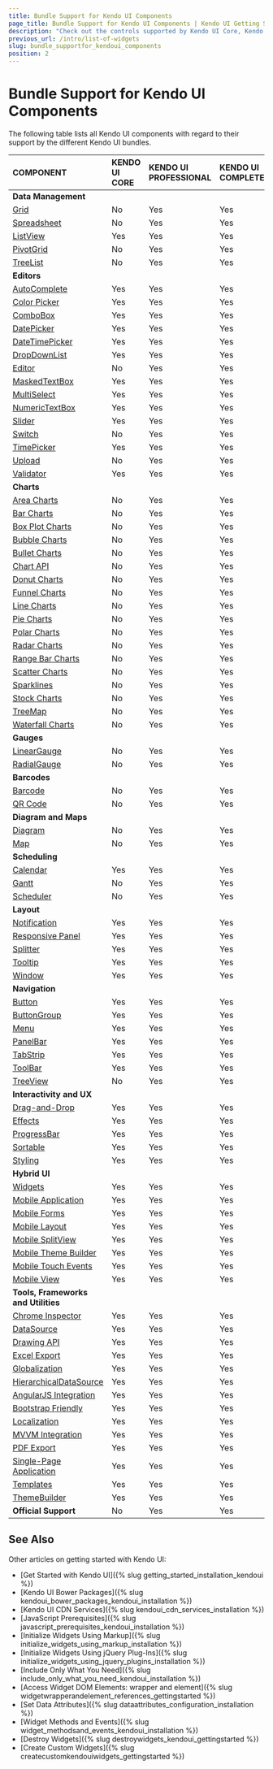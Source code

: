 ```yaml
---
title: Bundle Support for Kendo UI Components
page_title: Bundle Support for Kendo UI Components | Kendo UI Getting Started
description: "Check out the controls supported by Kendo UI Core, Kendo UI Professional, and Kendo UI Complete."
previous_url: /intro/list-of-widgets
slug: bundle_supportfor_kendoui_components
position: 2
---
```


# Bundle Support for Kendo UI Components

The following table lists all Kendo UI components with regard to their support by the different Kendo UI bundles.

| COMPONENT             | KENDO UI CORE     | KENDO UI PROFESSIONAL     | KENDO UI COMPLETE         |
| :---                  | :---              | :---                      | :---                      |
| **Data Management**       |
| [Grid](http://demos.telerik.com/kendo-ui/grid/index)                  | <span class="tag-neutral">No</span>  | <span class="tag-success">Yes</span> | <span class="tag-success">Yes</span>           |
| [Spreadsheet](http://demos.telerik.com/kendo-ui/spreadsheet/index)    | <span class="tag-neutral">No</span>  | <span class="tag-success">Yes</span> | <span class="tag-success">Yes</span>           |
| [ListView](http://demos.telerik.com/kendo-ui/listview/index)          | <span class="tag-success">Yes</span> | <span class="tag-success">Yes</span> | <span class="tag-success">Yes</span>           |
| [PivotGrid](http://demos.telerik.com/kendo-ui/pivotgrid/index)        | <span class="tag-neutral">No</span>  | <span class="tag-success">Yes</span> | <span class="tag-success">Yes</span>           |
| [TreeList](http://demos.telerik.com/kendo-ui/treelist/index)          | <span class="tag-neutral">No</span>  | <span class="tag-success">Yes</span> | <span class="tag-success">Yes</span>           |
| **Editors**               |
| [AutoComplete](http://demos.telerik.com/kendo-ui/autocomplete/index)  | <span class="tag-success">Yes</span> | <span class="tag-success">Yes</span> | <span class="tag-success">Yes</span>           |
| [Color Picker](http://demos.telerik.com/kendo-ui/colorpicker/index)   | <span class="tag-success">Yes</span> | <span class="tag-success">Yes</span> | <span class="tag-success">Yes</span>           |
| [ComboBox](http://demos.telerik.com/kendo-ui/combobox/index)          | <span class="tag-success">Yes</span> | <span class="tag-success">Yes</span> | <span class="tag-success">Yes</span>           |
| [DatePicker](http://demos.telerik.com/kendo-ui/datepicker/index)      | <span class="tag-success">Yes</span> | <span class="tag-success">Yes</span> | <span class="tag-success">Yes</span>           |
| [DateTimePicker](http://demos.telerik.com/kendo-ui/datetimepicker/index) | <span class="tag-success">Yes</span> | <span class="tag-success">Yes</span> | <span class="tag-success">Yes</span>        |
| [DropDownList](http://demos.telerik.com/kendo-ui/dropdownlist/index)  | <span class="tag-success">Yes</span> | <span class="tag-success">Yes</span> | <span class="tag-success">Yes</span>           |
| [Editor](http://demos.telerik.com/kendo-ui/editor/index)              | <span class="tag-neutral">No</span>  | <span class="tag-success">Yes</span> | <span class="tag-success">Yes</span>           |
| [MaskedTextBox](http://demos.telerik.com/kendo-ui/maskedtextbox/index)| <span class="tag-success">Yes</span> | <span class="tag-success">Yes</span> | <span class="tag-success">Yes</span>           |
| [MultiSelect](http://demos.telerik.com/kendo-ui/multiselect/index)    | <span class="tag-success">Yes</span> | <span class="tag-success">Yes</span> | <span class="tag-success">Yes</span>           |
| [NumericTextBox](http://demos.telerik.com/kendo-ui/numerictextbox/index) | <span class="tag-success">Yes</span> | <span class="tag-success">Yes</span> | <span class="tag-success">Yes</span>        |
| [Slider](http://demos.telerik.com/kendo-ui/slider/index)              | <span class="tag-success">Yes</span>| <span class="tag-success">Yes</span> | <span class="tag-success">Yes</span>            |
| [Switch](http://demos.telerik.com/kendo-ui/switch/index)              | <span class="tag-neutral">No</span>  | <span class="tag-success">Yes</span> | <span class="tag-success">Yes</span>           |
| [TimePicker](http://demos.telerik.com/kendo-ui/timepicker/index)      | <span class="tag-success">Yes</span> | <span class="tag-success">Yes</span> | <span class="tag-success">Yes</span>           |
| [Upload](http://demos.telerik.com/kendo-ui/upload/index)              | <span class="tag-neutral">No</span>  | <span class="tag-success">Yes</span> | <span class="tag-success">Yes</span>           |
| [Validator](http://demos.telerik.com/kendo-ui/validator/index)        | <span class="tag-success">Yes</span>  | <span class="tag-success">Yes</span> | <span class="tag-success">Yes</span>           |
| **Charts**                |
| [Area Charts](http://demos.telerik.com/kendo-ui/area-charts/index)    | <span class="tag-neutral">No</span> | <span class="tag-success">Yes</span> | <span class="tag-success">Yes</span>            |
| [Bar Charts](http://demos.telerik.com/kendo-ui/bar-charts/index)      | <span class="tag-neutral">No</span> | <span class="tag-success">Yes</span> | <span class="tag-success">Yes</span>            |
| [Box Plot Charts](http://demos.telerik.com/kendo-ui/box-plot-charts/index) | <span class="tag-neutral">No</span> | <span class="tag-success">Yes</span> | <span class="tag-success">Yes</span>       |
| [Bubble Charts](http://demos.telerik.com/kendo-ui/bubble-charts/index)| <span class="tag-neutral">No</span> | <span class="tag-success">Yes</span> | <span class="tag-success">Yes</span>            |
| [Bullet Charts](http://demos.telerik.com/kendo-ui/bullet-charts/index)| <span class="tag-neutral">No</span> | <span class="tag-success">Yes</span> | <span class="tag-success">Yes</span>            |
| [Chart API](http://demos.telerik.com/kendo-ui/chart-api/index)        | <span class="tag-neutral">No</span> | <span class="tag-success">Yes</span> | <span class="tag-success">Yes</span>            |
| [Donut Charts](http://demos.telerik.com/kendo-ui/donut-charts/index)  | <span class="tag-neutral">No</span> | <span class="tag-success">Yes</span> | <span class="tag-success">Yes</span>            |
| [Funnel Charts](http://demos.telerik.com/kendo-ui/funnel-charts/index)| <span class="tag-neutral">No</span> | <span class="tag-success">Yes</span> | <span class="tag-success">Yes</span>            |
| [Line Charts](http://demos.telerik.com/kendo-ui/line-charts/index)    | <span class="tag-neutral">No</span> | <span class="tag-success">Yes</span> | <span class="tag-success">Yes</span>            |
| [Pie Charts](http://demos.telerik.com/kendo-ui/pie-charts/index)      | <span class="tag-neutral">No</span> | <span class="tag-success">Yes</span> | <span class="tag-success">Yes</span>            |
| [Polar Charts](http://demos.telerik.com/kendo-ui/polar-charts/index)  | <span class="tag-neutral">No</span> | <span class="tag-success">Yes</span> | <span class="tag-success">Yes</span>            |
| [Radar Charts](http://demos.telerik.com/kendo-ui/radar-charts/index)  | <span class="tag-neutral">No</span> | <span class="tag-success">Yes</span> | <span class="tag-success">Yes</span>            |
| [Range Bar Charts](http://demos.telerik.com/kendo-ui/range-bar-charts/index) | <span class="tag-neutral">No</span> | <span class="tag-success">Yes</span> | <span class="tag-success">Yes</span>     |
| [Scatter Charts](http://demos.telerik.com/kendo-ui/scatter-charts/index) | <span class="tag-neutral">No</span> | <span class="tag-success">Yes</span> | <span class="tag-success">Yes</span>         |
| [Sparklines](http://demos.telerik.com/kendo-ui/sparklines/index)      | <span class="tag-neutral">No</span> | <span class="tag-success">Yes</span> | <span class="tag-success">Yes</span>            |
| [Stock Charts](http://demos.telerik.com/kendo-ui/financial/index)     | <span class="tag-neutral">No</span> | <span class="tag-success">Yes</span> | <span class="tag-success">Yes</span>            |
| [TreeMap](http://demos.telerik.com/kendo-ui/treemap/index)            | <span class="tag-neutral">No</span> | <span class="tag-success">Yes</span> | <span class="tag-success">Yes</span>            |
| [Waterfall Charts](http://demos.telerik.com/kendo-ui/waterfall-charts/index) | <span class="tag-neutral">No</span> | <span class="tag-success">Yes</span> | <span class="tag-success">Yes</span>     |
| **Gauges**                |
| [LinearGauge](http://demos.telerik.com/kendo-ui/linear-gauge/index)   | <span class="tag-neutral">No</span> | <span class="tag-success">Yes</span> | <span class="tag-success">Yes</span>            |
| [RadialGauge](http://demos.telerik.com/kendo-ui/radial-gauge/index)   | <span class="tag-neutral">No</span> | <span class="tag-success">Yes</span> | <span class="tag-success">Yes</span>            |
| **Barcodes**              |
| [Barcode](http://demos.telerik.com/kendo-ui/barcode/index)            | <span class="tag-neutral">No</span> | <span class="tag-success">Yes</span> | <span class="tag-success">Yes</span>            |
| [QR Code](http://demos.telerik.com/kendo-ui/qrcode/index)             | <span class="tag-neutral">No</span> | <span class="tag-success">Yes</span> | <span class="tag-success">Yes</span>            |
| **Diagram and Maps**      |
| [Diagram](http://demos.telerik.com/kendo-ui/diagram/index)            | <span class="tag-neutral">No</span> | <span class="tag-success">Yes</span> | <span class="tag-success">Yes</span>            |
| [Map](http://demos.telerik.com/kendo-ui/map/index)                    | <span class="tag-neutral">No</span> | <span class="tag-success">Yes</span> | <span class="tag-success">Yes</span>            |
| **Scheduling**            |
| [Calendar](http://demos.telerik.com/kendo-ui/calendar/index)          | <span class="tag-success">Yes</span> | <span class="tag-success">Yes</span> | <span class="tag-success">Yes</span>           |
| [Gantt](http://demos.telerik.com/kendo-ui/gantt/index)                | <span class="tag-neutral">No</span>  | <span class="tag-success">Yes</span> | <span class="tag-success">Yes</span>           |
| [Scheduler](http://demos.telerik.com/kendo-ui/scheduler/index)        | <span class="tag-neutral">No</span>  | <span class="tag-success">Yes</span> | <span class="tag-success">Yes</span>           |
| **Layout**                |
| [Notification](http://demos.telerik.com/kendo-ui/notification/index)  | <span class="tag-success">Yes</span> | <span class="tag-success">Yes</span> | <span class="tag-success">Yes</span>           |
| [Responsive Panel](http://demos.telerik.com/kendo-ui/responsive-panel/index)| <span class="tag-success">Yes</span> | <span class="tag-success">Yes</span> | <span class="tag-success">Yes</span>     |
| [Splitter](http://demos.telerik.com/kendo-ui/splitter/index)          | <span class="tag-success">Yes</span>| <span class="tag-success">Yes</span> | <span class="tag-success">Yes</span>            |
| [Tooltip](http://demos.telerik.com/kendo-ui/tooltip/index)            | <span class="tag-success">Yes</span> | <span class="tag-success">Yes</span> | <span class="tag-success">Yes</span>           |
| [Window](http://demos.telerik.com/kendo-ui/window/index)              | <span class="tag-success">Yes</span> | <span class="tag-success">Yes</span> | <span class="tag-success">Yes</span>           |
| **Navigation**            |
| [Button](http://demos.telerik.com/kendo-ui/button/index)              | <span class="tag-success">Yes</span> | <span class="tag-success">Yes</span> | <span class="tag-success">Yes</span>           |
| [ButtonGroup](http://demos.telerik.com/kendo-ui/buttongroup/index)    | <span class="tag-success">Yes</span> | <span class="tag-success">Yes</span> | <span class="tag-success">Yes</span>           |
| [Menu](http://demos.telerik.com/kendo-ui/menu/index)                  | <span class="tag-success">Yes</span> | <span class="tag-success">Yes</span> | <span class="tag-success">Yes</span>           |
| [PanelBar](http://demos.telerik.com/kendo-ui/panelbar/index)          | <span class="tag-success">Yes</span> | <span class="tag-success">Yes</span> | <span class="tag-success">Yes</span>           |
| [TabStrip](http://demos.telerik.com/kendo-ui/tabstrip/index)          | <span class="tag-success">Yes</span> | <span class="tag-success">Yes</span> | <span class="tag-success">Yes</span>           |
| [ToolBar](http://demos.telerik.com/kendo-ui/toolbar/index)            | <span class="tag-success">Yes</span> | <span class="tag-success">Yes</span> | <span class="tag-success">Yes</span>           |
| [TreeView](http://demos.telerik.com/kendo-ui/treeview/index)          | <span class="tag-neutral">No</span>  | <span class="tag-success">Yes</span> | <span class="tag-success">Yes</span>           |
| **Interactivity and UX**  |
| [Drag-and-Drop](http://demos.telerik.com/kendo-ui/dragdrop/index)     | <span class="tag-success">Yes</span> | <span class="tag-success">Yes</span> | <span class="tag-success">Yes</span>           |
| [Effects](http://demos.telerik.com/kendo-ui/fx/expand)                | <span class="tag-success">Yes</span> | <span class="tag-success">Yes</span> | <span class="tag-success">Yes</span>           |
| [ProgressBar](http://demos.telerik.com/kendo-ui/progressbar/index)    | <span class="tag-success">Yes</span> | <span class="tag-success">Yes</span> | <span class="tag-success">Yes</span>           |
| [Sortable](http://demos.telerik.com/kendo-ui/sortable/index)          | <span class="tag-success">Yes</span> | <span class="tag-success">Yes</span> | <span class="tag-success">Yes</span>           |
| [Styling](http://demos.telerik.com/kendo-ui/styling/index)            | <span class="tag-success">Yes</span> | <span class="tag-success">Yes</span> | <span class="tag-success">Yes</span>           |
| **Hybrid UI**     |
| [Widgets](http://demos.telerik.com/kendo-ui/m/index)                  | <span class="tag-success">Yes</span> | <span class="tag-success">Yes</span> | <span class="tag-success">Yes</span>           |
| [Mobile Application](http://demos.telerik.com/kendo-ui/m/index)       | <span class="tag-success">Yes</span> | <span class="tag-success">Yes</span> | <span class="tag-success">Yes</span>           |
| [Mobile Forms](http://demos.telerik.com/kendo-ui/m/index)             | <span class="tag-success">Yes</span> | <span class="tag-success">Yes</span> | <span class="tag-success">Yes</span>           |
| [Mobile Layout](http://demos.telerik.com/kendo-ui/m/index)            | <span class="tag-success">Yes</span> | <span class="tag-success">Yes</span> | <span class="tag-success">Yes</span>           |
| [Mobile SplitView](http://demos.telerik.com/kendo-ui/m/index)         | <span class="tag-success">Yes</span> | <span class="tag-success">Yes</span> | <span class="tag-success">Yes</span>           |
| [Mobile Theme Builder](http://demos.telerik.com/kendo-ui/mobilethemebuilder)| <span class="tag-success">Yes</span> | <span class="tag-success">Yes</span> | <span class="tag-success">Yes</span>     |
| [Mobile Touch Events](http://demos.telerik.com/kendo-ui/m/index)      | <span class="tag-success">Yes</span> | <span class="tag-success">Yes</span> | <span class="tag-success">Yes</span>           |
| [Mobile View](http://demos.telerik.com/kendo-ui/m/index)              | <span class="tag-success">Yes</span> | <span class="tag-success">Yes</span> | <span class="tag-success">Yes</span>           |
| **Tools, Frameworks and Utilities**   |
| [Chrome Inspector](https://chrome.google.com/webstore/category/apps)  | <span class="tag-success">Yes</span>   | <span class="tag-success">Yes</span> | <span class="tag-success">Yes</span>         |
| [DataSource](http://demos.telerik.com/kendo-ui/datasource/index)      | <span class="tag-success">Yes</span>   | <span class="tag-success">Yes</span> | <span class="tag-success">Yes</span>         |
| [Drawing API](http://demos.telerik.com/kendo-ui/drawing/index)        | <span class="tag-success">Yes</span> | <span class="tag-success">Yes</span> | <span class="tag-success">Yes</span>           |
| [Excel Export](http://docs.telerik.com/kendo-ui/framework/excel/introduction) | <span class="tag-success">Yes</span> | <span class="tag-success">Yes</span> | <span class="tag-success">Yes</span>   |
| [Globalization](http://demos.telerik.com/kendo-ui/globalization/index)| <span class="tag-success">Yes</span>   | <span class="tag-success">Yes</span> | <span class="tag-success">Yes</span> |
| [HierarchicalDataSource](http://docs.telerik.com/kendo-ui/framework/hierarchicaldatasource/overview) | <span class="tag-success">Yes</span> | <span class="tag-success">Yes</span> | <span class="tag-success">Yes</span> |
| [AngularJS Integration](http://demos.telerik.com/kendo-ui/integration/index)| <span class="tag-success">Yes</span> | <span class="tag-success">Yes</span> | <span class="tag-success">Yes</span>     |
| [Bootstrap Friendly](http://demos.telerik.com/kendo-ui/integration/bootstrap)| <span class="tag-success">Yes</span> | <span class="tag-success">Yes</span> | <span class="tag-success">Yes</span>    |
| [Localization](http://docs.telerik.com/kendo-ui/framework/localization/overview) | <span class="tag-success">Yes</span> | <span class="tag-success">Yes</span> | <span class="tag-success">Yes</span>|
| [MVVM Integration](http://demos.telerik.com/kendo-ui/mvvm/index)      | <span class="tag-success">Yes</span> | <span class="tag-success">Yes</span> | <span class="tag-success">Yes</span>           |
| [PDF Export](http://demos.telerik.com/kendo-ui/pdf-export/index)      | <span class="tag-success">Yes</span> | <span class="tag-success">Yes</span> | <span class="tag-success">Yes</span>           |
| [Single-Page Application](http://demos.telerik.com/kendo-ui/spa/index)| <span class="tag-success">Yes</span> | <span class="tag-success">Yes</span> | <span class="tag-success">Yes</span>           |
| [Templates](http://demos.telerik.com/kendo-ui/templates/index)        | <span class="tag-success">Yes</span> | <span class="tag-success">Yes</span> | <span class="tag-success">Yes</span>           |
| [ThemeBuilder](http://demos.telerik.com/kendo-ui/themebuilder)        | <span class="tag-success">Yes</span> | <span class="tag-success">Yes</span> | <span class="tag-success">Yes</span>           |
| **Official Support**                                                  | <span class="tag-neutral">No</span>  | <span class="tag-success">Yes</span> | <span class="tag-success">Yes</span>           |

## See Also

Other articles on getting started with Kendo UI:

* [Get Started with Kendo UI]({% slug getting_started_installation_kendoui %})
* [Kendo UI Bower Packages]({% slug kendoui_bower_packages_kendoui_installation %})
* [Kendo UI CDN Services]({% slug kendoui_cdn_services_installation %})
* [JavaScript Prerequisites]({% slug javascript_prerequisites_kendoui_installation %})
* [Initialize Widgets Using Markup]({% slug initialize_widgets_using_markup_installation %})
* [Initialize Widgets Using jQuery Plug-Ins]({% slug initialize_widgets_using_jquery_plugins_installation %})
* [Include Only What You Need]({% slug include_only_what_you_need_kendoui_installation %})
* [Access Widget DOM Elements: wrapper and element]({% slug widgetwrapperandelement_references_gettingstarted %})
* [Set Data Attributes]({% slug dataattributes_configuration_installation %})
* [Widget Methods and Events]({% slug widget_methodsand_events_kendoui_installation %})
* [Destroy Widgets]({% slug destroywidgets_kendoui_gettingstarted %})
* [Create Custom Widgets]({% slug createcustomkendouiwidgets_gettingstarted %})
